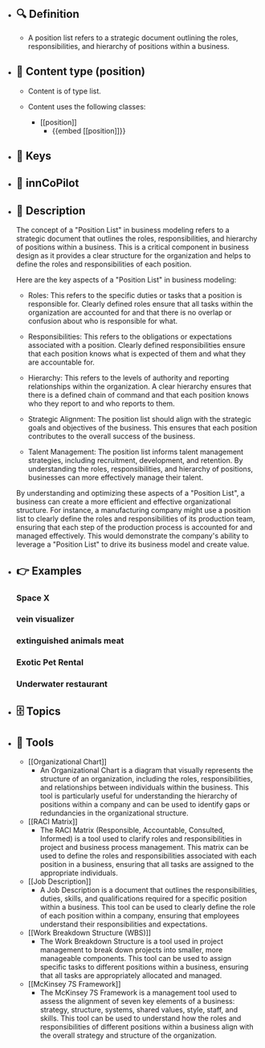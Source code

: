 - ## 🔍 Definition
  - A position list refers to a strategic document outlining the roles, responsibilities, and hierarchy of positions within a business.
- ## 📰 Content type (position)
  - Content is of type list.
  
  - Content uses the following classes:
    - [[position]]
      - {{embed [[position]]}}
  
- ## 🔑 Keys
  
- ## 🤖 innCoPilot
  
- ## 📖 Description
  The concept of a "Position List" in business modeling refers to a strategic document that outlines the roles, responsibilities, and hierarchy of positions within a business. This is a critical component in business design as it provides a clear structure for the organization and helps to define the roles and responsibilities of each position. 
  
  Here are the key aspects of a "Position List" in business modeling:
  
  - Roles: This refers to the specific duties or tasks that a position is responsible for. Clearly defined roles ensure that all tasks within the organization are accounted for and that there is no overlap or confusion about who is responsible for what.
  
  - Responsibilities: This refers to the obligations or expectations associated with a position. Clearly defined responsibilities ensure that each position knows what is expected of them and what they are accountable for.
  
  - Hierarchy: This refers to the levels of authority and reporting relationships within the organization. A clear hierarchy ensures that there is a defined chain of command and that each position knows who they report to and who reports to them.
  
  - Strategic Alignment: The position list should align with the strategic goals and objectives of the business. This ensures that each position contributes to the overall success of the business.
  
  - Talent Management: The position list informs talent management strategies, including recruitment, development, and retention. By understanding the roles, responsibilities, and hierarchy of positions, businesses can more effectively manage their talent.
  
  By understanding and optimizing these aspects of a "Position List", a business can create a more efficient and effective organizational structure. For instance, a manufacturing company might use a position list to clearly define the roles and responsibilities of its production team, ensuring that each step of the production process is accounted for and managed effectively. This would demonstrate the company's ability to leverage a "Position List" to drive its business model and create value.
- ## 👉 Examples
  ### Space X
  
  ### vein visualizer
  
  ### extinguished animals meat
  
  ### Exotic Pet Rental
  
  ### Underwater restaurant
  
- ## 🗄️ Topics
  
- ## 🧰 Tools
  - [[Organizational Chart]]
    - An Organizational Chart is a diagram that visually represents the structure of an organization, including the roles, responsibilities, and relationships between individuals within the business. This tool is particularly useful for understanding the hierarchy of positions within a company and can be used to identify gaps or redundancies in the organizational structure.
  - [[RACI Matrix]]
    - The RACI Matrix (Responsible, Accountable, Consulted, Informed) is a tool used to clarify roles and responsibilities in project and business process management. This matrix can be used to define the roles and responsibilities associated with each position in a business, ensuring that all tasks are assigned to the appropriate individuals.
  - [[Job Description]]
    - A Job Description is a document that outlines the responsibilities, duties, skills, and qualifications required for a specific position within a business. This tool can be used to clearly define the role of each position within a company, ensuring that employees understand their responsibilities and expectations.
  - [[Work Breakdown Structure (WBS)]]
    - The Work Breakdown Structure is a tool used in project management to break down projects into smaller, more manageable components. This tool can be used to assign specific tasks to different positions within a business, ensuring that all tasks are appropriately allocated and managed.
  - [[McKinsey 7S Framework]]
    - The McKinsey 7S Framework is a management tool used to assess the alignment of seven key elements of a business: strategy, structure, systems, shared values, style, staff, and skills. This tool can be used to understand how the roles and responsibilities of different positions within a business align with the overall strategy and structure of the organization.
